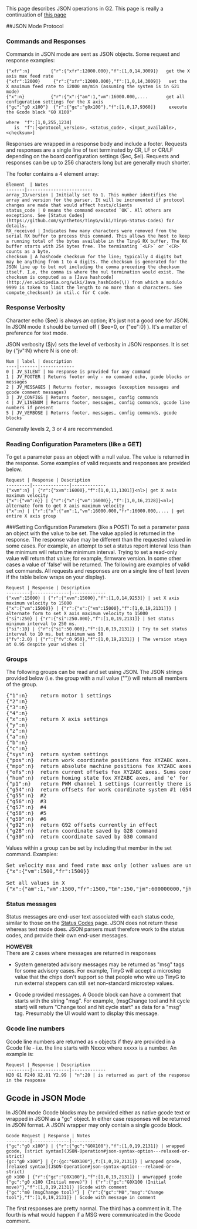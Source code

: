 This page describes JSON operations in G2. This page is really a continuation of [this page](JSON-Operation)

##JSON Mode Protocol
### Commands and Responses
Commands in JSON mode are sent as JSON objects. Some request and response examples:

    {"xfr":n}        {"r":{"xfr":12000.000},"f":[1,0,14,3009]}   get the X axis max feed rate
    {"xfr":12000}     {"r":{"xfr":12000.000},"f":[1,0,14,3009]}   set the X maximum feed rate to 12000 mm/min (assuming the system is in G21 mode)
    {"x":n}          {"r":{"x":{"am":1,"vm":16000.000,....       get all configuration settings for the X axis
    {"gc":"g0 x100"}  {"r":{"gc":"g0x100"},"f":[1,0,17,9360]}     execute the Gcode block "G0 X100"

    where  "f":[1,0,255,1234]  
       is  "f":[<protocol_version>, <status_code>, <input_available>, <checksum>]

Responses are wrapped in a response body and include a footer. Requests and responses are a single line of text terminated by CR, LF or CR/LF depending on the board configuration settings ($ec, $el). Requests and responses can be up to 256 characters long but are generally much shorter. <br>

The footer contains a 4 element array:

	Element  | Notes
	-------|-------------------------
	array_ID/version | Initially set to 1. This number identifies the array and version for the parser. It will be incremented if protocol changes are made that would affect hosts/clients
	status_code | 0 means the command executed `OK`. All others are exceptions. See [Status Codes](https://github.com/synthetos/TinyG/wiki/TinyG-Status-Codes) for details.
	RX_received | Indicates how many characters were removed from the serial RX buffer to process this command. This allows the host to keep a running total of the bytes available in the TinyG RX buffer. The RX buffer starts with 254 bytes free. The terminating `<LF>` or `<CR>` counts as a byte.
	checksum | A hashcode checksum for the line; typically 4 digits but may be anything from 1 to 4 digits. The checksum is generated for the JSON line up to but not including the comma preceding the checksum itself. I.e, the comma is where the nul termination would exist. The checksum is computed as a [Java hashcode](http://en.wikipedia.org/wiki/Java_hashCode(\)) from which a modulo 9999 is taken to limit the length to no more than 4 characters. See compute_checksum() in util.c for C code.

### Response Verbosity
Character echo ($ee) is always an option; it's just not a good one for JSON. In JSON mode it should be turned off (  $ee=0, or {"ee":0}  ). It's a matter of preference for text mode.

JSON verbosity ($jv) sets the level of verbosity in JSON responses. It is set by {"jv":N} where N is one of:

	Num | label | description
	----|-------|-------------
	0 | JV_SILENT | No response is provided for any command
	1 | JV_FOOTER | Returns footer only - no command echo, gcode blocks or messages
	2 | JV_MESSAGES | Returns footer, messages (exception messages and gcode comment messages)
	3 | JV_CONFIGS | Returns footer, messages, config commands
	4 | JV_LINENUM | Returns footer, messages, config commands, gcode line numbers if present
	5 | JV_VERBOSE | Returns footer, messages, config commands, gcode blocks

Generally levels 2, 3 or 4 are recommended.

### Reading Configuration Parameters (like a GET)
To get a parameter pass an object with a null value. The value is returned in the response. Some examples of valid requests and responses are provided below. 

	Request | Response | Description
	---------|--------------|-------------
	{"xvm":n} | {"r":{"xvm":16000},"f":[1,0,11,1301]}<nl>| get X axis maximum velocity
	{"x":{"vm":n}} | {"r":{"x":{"vm":16000}},"f":[1,0,16,2128]}<nl>| alternate form to get X axis maximum velocity
	{"x":n} | {"r":{"x":{"am":1,"vm":16000.000,"fr":16000.000,.... | get entire X axis group

###Setting Configuration Parameters (like a POST)
To set a parameter pass an object with the value to be set. The value applied is returned in the response. The response value may be different than the requested valued in some cases. For example, an attempt to set a status report interval less than the minimum will return the minimum interval. Trying to set a read-only value will return that value; for example, firmware version. In some other cases a value of 'false' will be returned. The following are examples of valid set commands. All requests and responses are on a single line of text (even if the table below wraps on your display).

	Request | Response | Description
	---------|--------------|-------------
	{"xvm":15000} | {"r":{"xvm":15000},"f":[1,0,14,9253]} | set X axis maximum velocity to 15000
	{"x":{"vm":15000}} | {"r":{"x":{"vm":15000},"f":[1,0,19,2131]}} | alternate form to set X axis maximum velocity to 15000
	{"si":250} | {"r":{"si":250.000},"f":[1,0,19,2131]} | Set status minimum interval to 250 ms. 
	{"si":10} | {"r":{"si":50.000},"f":[1,0,19,2131]} | Try to set status interval to 10 ms, but minimum was 50
	{"fv":2.0} | {"r":{"fv":0.950},"f":[1,0,19,2131]} | The version stays at 0.95 despite your wishes :(

### Groups
The following groups can be read and set using JSON. The JSON strings provided below (i.e. the group with a null value ("")) will return all members of the group. 
<pre>
{"1":n}    return motor 1 settings
{"2":n}
{"3":n}
{"4":n}
{"x":n}    return X axis settings
{"y":n}
{"z":n}
{"a":n}
{"b":n}
{"c":n}
{"sys":n}  return system settings
{"pos":n}  return work coordinate positions fox XYZABC axes. In mm or inches depending on G20/G21
{"mpo":n}  return absolute machine positions fox XYZABC axes. Always in mm, regardless of G20/G21
{"ofs":n}  return current offsets fox XYZABC axes. Sums coordinate system and G92 offsets. in mm.
{"hom":n}  return homing state fox XYZABC axes, and 'e' for the entire machine. 1=homed, 0=not.
{"p1":n}   return PWM channel 1 settings (currently there is only 1 PWM channel)
{"g54":n}  return offsets for work coordinate system #1 (G54)
{"g55":n}  #2
{"g56":n}  #3
{"g57":n}  #4
{"g58":n}  #5
{"g59":n}  #6
{"g92":n}  return G92 offsets currently in effect
{"g28":n}  return coordinate saved by G28 command
{"g30":n}  return coordinate saved by G30 command
</pre>

Values within a group can be set by including that member in the set command. Examples:
<pre>
Set velocity max and feed rate max only (other values are unchanged)
{"x":{"vm":1500,"fr":1500}}

Set all values in X
{"x":{"am":1,"vm":1500,"fr":1500,"tm":150,"jm":600000000,"jh":400000000,"jd":0.0100,"sn":1,"sx":0,"sv":750,"lv":150,"lb":5.000,"zb":0.000}}
</pre>

### Status messages
Status messages are end-user text associated with each status code, similar to those on the [Status Codes](https://github.com/synthetos/TinyG/wiki/TinyG-Status-Codes) page. JSON does not return these whereas text mode does. JSON parsers must therefore work to the status codes, and provide their own end-user messages.

**HOWEVER**<br>
There are 2 cases where messages are returned in responses

* System generated advisory messages may be returned as "msg" tags for some advisory cases. For example, TinyG will accept a microstep value that the chips don't support so that people who wire up TinyG to run external steppers can still set non-standard microstep values.

* Gcode provided messages. A Gcode block can have a comment that starts with the string "msg". For example, (msgChange tool and hit cycle start) will return "Change tool and hit cycle start" as data for a "msg" tag. Presumably the UI would want to display this message.

### Gcode line numbers 
Gcode line numbers are returned as `n` objects if they are provided in a Gcode file - i.e. the line starts with Nxxxx where xxxxx is a number. An example is:

	Request | Response | Description
	---------|--------------|-------------
	N20 G1 F240 X2.01 Y2.99 | "n":20 | is returned as part of the response in the response

## Gcode in JSON Mode
In JSON mode Gcode blocks may be provided either as native gcode text or wrapped in JSON as a "gc" object. In either case responses will be returned in JSON format. A JSON wrapper may only contain a single gcode block.<br> 

	Gcode Request | Response | Notes
	---------|--------------|---------
	{"gc":"g0 x100"} | {"r":{"gc":"G0X100"},"f":[1,0,19,2131]} | wrapped gcode, [strict syntax](JSON-Operation#json-syntax-option---relaxed-or-strict)
	{gc:"g0 x100"} | {r:{gc:"G0X100"},f:[1,0,19,2131]} | wrapped gcode, [relaxed syntax](JSON-Operation#json-syntax-option---relaxed-or-strict)
	g0 x100 | {"r":{"gc":"G0X100"},"f":[1,0,19,2131]} | unwrapped gcode
	{"gc":"g0 x100 (Initial move)"} | {"r":{"gc":"G0X100 (Initial move)"},"f":[1,0,19,2131]} |Gcode with comment
	{"gc":"m0 (msgChange tool)"} | {"r":{"gc":"M0","msg":"Change tool"},"f":[1,0,19,2131]} | Gcode with message in comment

The first responses are pretty normal. The third has a comment in it. The fourth is what would happen if a MSG were communicated in the Gcode comment. 